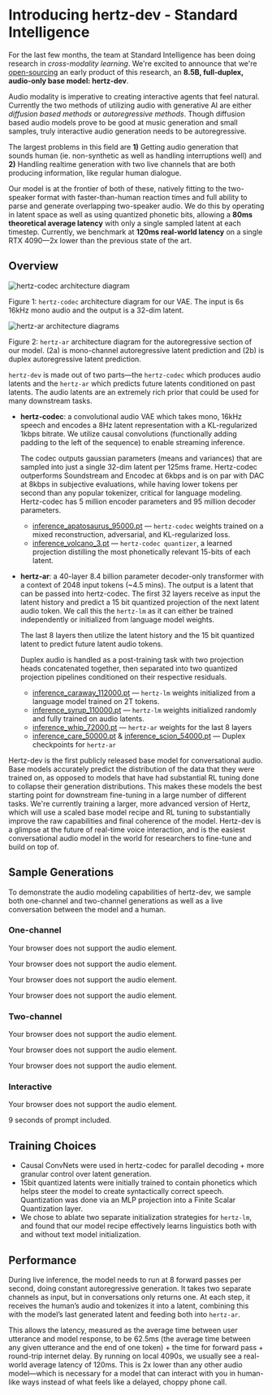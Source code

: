 # Introducing hertz-dev - Standard Intelligence

For the last few months, the team at Standard Intelligence has been doing research in _cross-modality learning_. We're excited to announce that we're [open-sourcing](https://ckpt.si.inc/hertz-dev/index.txt) an early product of this research, an **8.5B, full-duplex, audio-only base model: hertz-dev**.

Audio modality is imperative to creating interactive agents that feel natural. Currently the two methods of utilizing audio with generative AI are either _diffusion based methods_ or _autoregressive methods_. Though diffusion based audio models prove to be good at music generation and small samples, truly interactive audio generation needs to be autoregressive.

The largest problems in this field are **1)** Getting audio generation that sounds human (ie. non-synthetic as well as handling interruptions well) and **2)** Handling realtime generation with two live channels that are both producing information, like regular human dialogue.

Our model is at the frontier of both of these, natively fitting to the two-speaker format with faster-than-human reaction times and full ability to parse and generate overlapping two-speaker audio. We do this by operating in latent space as well as using quantized phonetic bits, allowing a **80ms theoretical average latency** with only a single sampled latent at each timestep. Currently, we benchmark at **120ms real-world latency** on a single RTX 4090—2x lower than the previous state of the art.

## Overview

![hertz-codec architecture diagram](https://si.inc/static/hertz-codec.png)

Figure 1: `hertz-codec` architecture diagram for our VAE. The input is 6s 16kHz mono audio and the output is a 32-dim latent.

![hertz-ar architecture diagrams](https://si.inc/static/hertz-ar.png)

Figure 2: `hertz-ar` architecture diagram for the autoregressive section of our model. (2a) is mono-channel autoregressive latent prediction and (2b) is duplex autoregressive latent prediction.

`hertz-dev` is made out of two parts—the `hertz-codec` which produces audio latents and the `hertz-ar` which predicts future latents conditioned on past latents. The audio latents are an extremely rich prior that could be used for many downstream tasks.

- **hertz-codec**: a convolutional audio VAE which takes mono, 16kHz speech and encodes a 8Hz latent representation with a KL-regularized 1kbps bitrate. We utilize causal convolutions (functionally adding padding to the left of the sequence) to enable streaming inference.

  The codec outputs gaussian parameters (means and variances) that are sampled into just a single 32-dim latent per 125ms frame. Hertz-codec outperforms Soundstream and Encodec at 6kbps and is on par with DAC at 8kbps in subjective evaluations, while having lower tokens per second than any popular tokenizer, critical for language modeling. Hertz-codec has 5 million encoder parameters and 95 million decoder parameters.

  - [inference_apatosaurus_95000.pt](https://ckpt.si.inc/hertz-dev/inference_apatosaurus_95000.pt) — `hertz-codec` weights trained on a mixed reconstruction, adversarial, and KL-regularized loss.
  - [inference_volcano_3.pt](https://ckpt.si.inc/hertz-dev/inference_volcano_3.pt) — `hertz-codec quantizer`, a learned projection distilling the most phonetically relevant 15-bits of each latent.

- **hertz-ar**: a 40-layer 8.4 billion parameter decoder-only transformer with a context of 2048 input tokens (~4.5 mins). The output is a latent that can be passed into hertz-codec. The first 32 layers receive as input the latent history and predict a 15 bit quantized projection of the next latent audio token. We call this the `hertz-lm` as it can either be trained independently or initialized from language model weights.

  The last 8 layers then utilize the latent history and the 15 bit quantized latent to predict future latent audio tokens.

  Duplex audio is handled as a post-training task with two projection heads concatenated together, then separated into two quantized projection pipelines conditioned on their respective residuals.

  - [inference_caraway_112000.pt](https://ckpt.si.inc/hertz-dev/inference_caraway_112000.pt) — `hertz-lm` weights initialized from a language model trained on 2T tokens.
  - [inference_syrup_110000.pt](https://ckpt.si.inc/hertz-dev/inference_syrup_110000.pt) — `hertz-lm` weights initialized randomly and fully trained on audio latents.
  - [inference_whip_72000.pt](https://ckpt.si.inc/hertz-dev/inference_whip_72000.pt) — `hertz-ar` weights for the last 8 layers
  - [inference_care_50000.pt](https://ckpt.si.inc/hertz-dev/inference_care_50000.pt) & [inference_scion_54000.pt](https://ckpt.si.inc/hertz-dev/inference_scion_54000.pt) — Duplex checkpoints for `hertz-ar`

Hertz-dev is the first publicly released base model for conversational audio. Base models accurately predict the distribution of the data that they were trained on, as opposed to models that have had substantial RL tuning done to collapse their generation distributions. This makes these models the best starting point for downstream fine-tuning in a large number of different tasks. We're currently training a larger, more advanced version of Hertz, which will use a scaled base model recipe and RL tuning to substantially improve the raw capabilities and final coherence of the model. Hertz-dev is a glimpse at the future of real-time voice interaction, and is the easiest conversational audio model in the world for researchers to fine-tune and build on top of.

## Sample Generations

To demonstrate the audio modeling capabilities of hertz-dev, we sample both one-channel and two-channel generations as well as a live conversation between the model and a human.

### One-channel

Your browser does not support the audio element.

Your browser does not support the audio element.

Your browser does not support the audio element.

Your browser does not support the audio element.

### Two-channel

Your browser does not support the audio element.

Your browser does not support the audio element.

Your browser does not support the audio element.

### Interactive

Your browser does not support the audio element.

9 seconds of prompt included.

## Training Choices

- Causal ConvNets were used in hertz-codec for parallel decoding + more granular control over latent generation.
- 15bit quantized latents were initially trained to contain phonetics which helps steer the model to create syntactically correct speech. Quantization was done via an MLP projection into a Finite Scalar Quantization layer.
- We chose to ablate two separate initialization strategies for `hertz-lm`, and found that our model recipe effectively learns linguistics both with and without text model initialization.

## Performance

During live inference, the model needs to run at 8 forward passes per second, doing constant autoregressive generation. It takes two separate channels as input, but in conversations only returns one. At each step, it receives the human’s audio and tokenizes it into a latent, combining this with the model’s last generated latent and feeding both into `hertz-ar`.

This allows the latency, measured as the average time between user utterance and model response, to be 62.5ms (the average time between any given utterance and the end of one token) + the time for forward pass + round-trip internet delay. By running on local 4090s, we usually see a real-world average latency of 120ms. This is 2x lower than any other audio model—which is necessary for a model that can interact with you in human-like ways instead of what feels like a delayed, choppy phone call.
